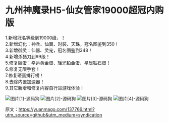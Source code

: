 # 九州神魔录H5-仙女管家19000超冠内购版

1.新增冠名等级到19000级，！  
2.新增幻化：神兵、仙翼、时装、天珠，冠名图鉴到350！  
3.新增御灵：仙器、灵宠，冠名图鉴到348！  
4.新增杀猪刀到99级！  
5.修复砸蛋：幸运黄金蛋、瑶光铂金蛋、星辰钻石蛋！  
6.修复无限手套！  
7.修复砸蛋排行榜！  
8.去除内置加速器！  
9.其它新增和修复内容自行进游戏体验！

![图片[1]-源码狗](https://pub-7eb420edbb5641e0a4d6027c727f4217.r2.dev/wp-content/uploads/2025/09/20250421_223226_ci-1024x738.png) ![图片[2]-源码狗](https://pub-7eb420edbb5641e0a4d6027c727f4217.r2.dev/wp-content/uploads/2025/09/20250421_223933_ci-1024x740.png) ![图片[3]-源码狗](https://pub-7eb420edbb5641e0a4d6027c727f4217.r2.dev/wp-content/uploads/2025/09/20250421_224052_ci-1024x742.png) ![图片[4]-源码狗](https://pub-7eb420edbb5641e0a4d6027c727f4217.r2.dev/wp-content/uploads/2025/09/20250421_224450_ci-1024x748.png)

原文：https://yuanmago.com/137766.html?utm_source=github&utm_medium=syndication
